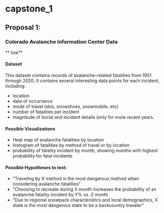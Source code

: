 # capstone_1

## Proposal 1: 
### Colorado Avalanche Information Center Data
** link**

#### Dataset
This dataset contains records of avalanche-related fatalities from 1951 through 2020. It contains several interesting data points for each incident, including: 
* location
* date of occurrance
* mode of travel (skis, snowshoes, snowmobile, etc)
* number of fatalities per incident
* magnitude of burial and incident details (only for more recent years. 

#### Possible Visualizations
* Heat map of avalanche fatalities by location
* histogram of fatalities by method of travel or by location
* probability of fatality incident by month, showing months with highest probability for fatal incidents

#### Possible Hypotheses to test: 
* "Traveling by X method is the most dangerous method when considering avalanche fatalities"
* "Choosing to recreate during X month increases the probability of an avalanche fatality incident by Y% vs. Z month
* "Due to regional snowpack characteristics and local demographics, X state is the most dangerous state to be a backcountry traveler" 
